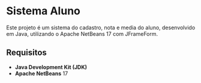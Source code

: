 # Sistema Aluno

Este projeto é um sistema do cadastro, nota e media do aluno, desenvolvido em Java, utilizando o Apache NetBeans 17 com JFrameForm.

## Requisitos

- **Java Development Kit (JDK)**
- **Apache NetBeans** 17